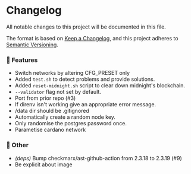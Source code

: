 # Changelog

All notable changes to this project will be documented in this file.

The format is based on [Keep a Changelog](https://keepachangelog.com/en/1.1.0/),
and this project adheres to [Semantic Versioning](https://semver.org/spec/v2.0.0.html).


### 🚀 Features

- Switch networks by altering CFG_PRESET only
- Added `test.sh` to detect problems and provide solutions.
- Added `reset-midnight.sh` script to clear down midnight's blockchain.
- `--validator` flag not set by default.
- Port from prior repo (#3)
- If direnv isn't working give an appropriate error message.
- /data dir should be .gitignored
- Automatically create a random node key.
- Only randomise the postgres password once.
- Parametise cardano network

### 💼 Other

- *(deps)* Bump checkmarx/ast-github-action from 2.3.18 to 2.3.19 (#9)
- Be explicit about image

